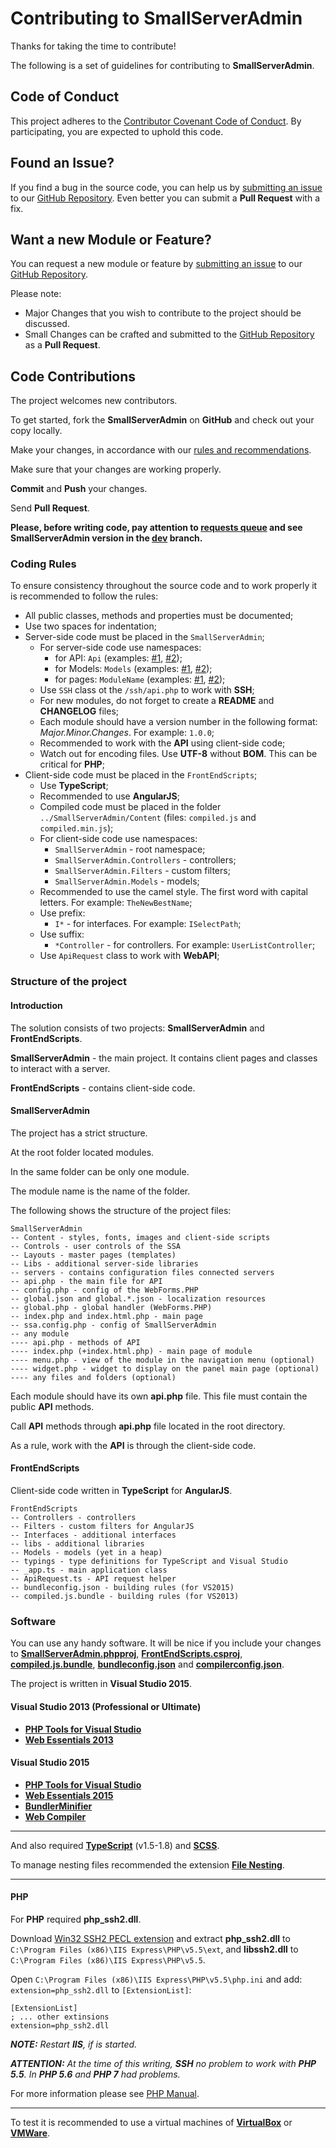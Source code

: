 ﻿# Contributing to SmallServerAdmin

Thanks for taking the time to contribute!

The following is a set of guidelines for contributing to **SmallServerAdmin**.

## Code of Conduct

This project adheres to the [Contributor Covenant Code of Conduct](CODEOFCONDUCT.md).
By participating, you are expected to uphold this code.

## Found an Issue?

If you find a bug in the source code, you can help us by [submitting an issue](https://github.com/adminstock/ssa/issues/new) 
to our [GitHub Repository](https://github.com/adminstock/ssa). 
Even better you can submit a **Pull Request** with a fix.

## Want a new Module or Feature?

You can request a new module or feature by [submitting an issue](https://github.com/adminstock/ssa/issues/new) 
to our [GitHub Repository](https://github.com/adminstock/ssa).

Please note:

- Major Changes that you wish to contribute to the project should be discussed.
- Small Changes can be crafted and submitted to the 
  [GitHub Repository](https://github.com/adminstock/ssa)
  as a **Pull Request**.

## Code Contributions

The project welcomes new contributors.

To get started, fork the **SmallServerAdmin** on **GitHub** and check out your copy locally.

Make your changes, in accordance with our [rules and recommendations](#Coding-Rules).

Make sure that your changes are working properly.

**Commit** and **Push** your changes.

Send **Pull Request**.

**Please, before writing code, pay attention to [requests queue](https://github.com/adminstock/ssa/pulls)
and see SmallServerAdmin version in the [dev](https://github.com/adminstock/ssa/tree/dev) branch.**

### Coding Rules

To ensure consistency throughout the source code and to work properly it is recommended to follow the rules:

- All public classes, methods and properties must be documented;
- Use two spaces for indentation;
- Server-side code must be placed in the `SmallServerAdmin`;
  - For server-side code use namespaces:
    - for API: `Api` (examples: [#1](SmallServerAdmin/users/api.php), [#2](SmallServerAdmin/ssh/api.php));
    - for Models: `Models` (examples: [#1](SmallServerAdmin/sites/models/Site.php), [#2](SmallServerAdmin/files/models/FileSystemItemInfo.php));
    - for pages: `ModuleName` (examples: [#1](SmallServerAdmin/users/index.php), [#2](SmallServerAdmin/monitoring/index.php));
  - Use `SSH` class ot the `/ssh/api.php` to work with **SSH**;
  - For new modules, do not forget to create a **README** and **CHANGELOG** files;
  - Each module should have a version number in the following format: _Major.Minor.Changes_. For example: `1.0.0`;
  - Recommended to work with the **API** using client-side code;
  - Watch out for encoding files. Use **UTF-8** without **BOM**. This can be critical for **PHP**;
- Client-side code must be placed in the `FrontEndScripts`;
  - Use **TypeScript**;
  - Recommended to use **AngularJS**;
  - Compiled code must be placed in the folder `../SmallServerAdmin/Content` (files: `compiled.js` and `compiled.min.js`);
  - For client-side code use namespaces:
    - `SmallServerAdmin` - root namespace;
    - `SmallServerAdmin.Controllers` - controllers;
    - `SmallServerAdmin.Filters` - custom filters;
    - `SmallServerAdmin.Models` - models;
  - Recommended to use the camel style. The first word with capital letters.
    For example: `TheNewBestName`;
  - Use prefix:
    - `I*` - for interfaces. For example: `ISelectPath`;
  - Use suffix:
    - `*Controller` - for controllers. For example: `UserListController`;
  - Use `ApiRequest` class to work with **WebAPI**;

### Structure of the project

#### Introduction

The solution consists of two projects: **SmallServerAdmin** and **FrontEndScripts**.

**SmallServerAdmin** - the main project. 
It contains client pages and classes to interact with a server.

**FrontEndScripts** - contains client-side code.

#### SmallServerAdmin

The project has a strict structure.

At the root folder located modules.

In the same folder can be only one module.

The module name is the name of the folder.

The following shows the structure of the project files:

```
SmallServerAdmin
-- Content - styles, fonts, images and client-side scripts
-- Controls - user controls of the SSA
-- Layouts - master pages (templates)
-- Libs - additional server-side libraries
-- servers - contains configuration files connected servers
-- api.php - the main file for API
-- config.php - config of the WebForms.PHP
-- global.json and global.*.json - localization resources
-- global.php - global handler (WebForms.PHP)
-- index.php and index.html.php - main page
-- ssa.config.php - config of SmallServerAdmin
-- any module
---- api.php - methods of API
---- index.php (+index.html.php) - main page of module
---- menu.php - view of the module in the navigation menu (optional)
---- widget.php - widget to display on the panel main page (optional)
---- any files and folders (optional)
```

Each module should have its own **api.php** file.
This file must contain the public **API** methods.

Call **API** methods through **api.php** file located in the root directory.

As a rule, work with the **API** is through the client-side code.

#### FrontEndScripts

Client-side code written in **TypeScript** for **AngularJS**.

```
FrontEndScripts
-- Controllers - controllers
-- Filters - custom filters for AngularJS
-- Interfaces - additional interfaces
-- libs - additional libraries
-- Models - models (yet in a heap)
-- typings - type definitions for TypeScript and Visual Studio
-- _app.ts - main application class
-- ApiRequest.ts - API request helper
-- bundleconfig.json - building rules (for VS2015)
-- compiled.js.bundle - building rules (for VS2013)
```

### Software

You can use any handy software. 
It will be nice if you include your changes to 
**[SmallServerAdmin.phpproj](SmallServerAdmin/SmallServerAdmin.phpproj)**,
**[FrontEndScripts.csproj](FrontEndScripts/FrontEndScripts.csproj)**,
**[compiled.js.bundle](FrontEndScripts/compiled.js.bundle)**,
**[bundleconfig.json](FrontEndScripts/bundleconfig.json)** and 
**[compilerconfig.json](SmallServerAdmin/Content/scss/compilerconfig.json)**.

The project is written in **Visual Studio 2015**.

#### Visual Studio 2013 (Professional or Ultimate)

* **[PHP Tools for Visual Studio](https://visualstudiogallery.msdn.microsoft.com/6eb51f05-ef01-4513-ac83-4c5f50c95fb5)**
* **[Web Essentials 2013](https://visualstudiogallery.msdn.microsoft.com/56633663-6799-41d7-9df7-0f2a504ca361)**

#### Visual Studio 2015

* **[PHP Tools for Visual Studio](https://visualstudiogallery.msdn.microsoft.com/6eb51f05-ef01-4513-ac83-4c5f50c95fb5)**
* **[Web Essentials 2015](https://visualstudiogallery.msdn.microsoft.com/ee6e6d8c-c837-41fb-886a-6b50ae2d06a2)**
* **[BundlerMinifier](https://visualstudiogallery.msdn.microsoft.com/9ec27da7-e24b-4d56-8064-fd7e88ac1c40)**
* **[Web Compiler](https://visualstudiogallery.msdn.microsoft.com/3b329021-cd7a-4a01-86fc-714c2d05bb6c)**

---

And also required **[TypeScript](http://www.typescriptlang.org/#download-links)** (v1.5-1.8) and 
**[SCSS](http://sass-lang.com/)**.

To manage nesting files recommended the extension **[File Nesting](https://visualstudiogallery.msdn.microsoft.com/3ebde8fb-26d8-4374-a0eb-1e4e2665070c)**.

---

#### PHP

For **PHP** required **php_ssh2.dll**.

Download [Win32 SSH2 PECL extension](http://windows.php.net/downloads/pecl/releases/ssh2/0.12/)
and extract **php_ssh2.dll** to `C:\Program Files (x86)\IIS Express\PHP\v5.5\ext`,
and **libssh2.dll** to `C:\Program Files (x86)\IIS Express\PHP\v5.5`.

Open `C:\Program Files (x86)\IIS Express\PHP\v5.5\php.ini` and add: 
`extension=php_ssh2.dll` to `[ExtensionList]`:

```
[ExtensionList]
; ... other extinsions
extension=php_ssh2.dll
```

_**NOTE:** Restart **IIS**, if is started._

_**ATTENTION:** At the time of this writing, **SSH** no problem to work with **PHP 5.5**.
In **PHP 5.6** and **PHP 7** had problems._

For more information please see [PHP Manual](http://php.net/manual/en/ssh2.installation.php).

---

To test it is recommended to use a virtual machines of 
**[VirtualBox](https://www.virtualbox.org/)** or 
**[VMWare](http://www.vmware.com)**.